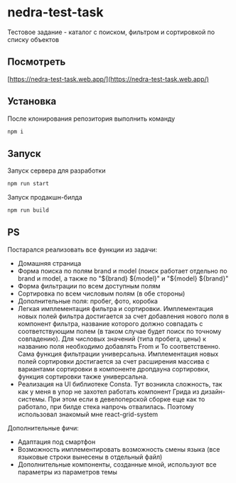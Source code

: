 # nedra-test-task

Тестовое задание - каталог с поиском, фильтром и сортировкой по списку объектов

## Посмотреть

[https://nedra-test-task.web.app/](https://nedra-test-task.web.app/)

## Установка

После клонирования репозитория выполнить команду

```bash
npm i
```

## Запуск

Запуск сервера для разработки
```bash
npm run start
```

Запуск продакшн-билда
```bash
npm run build
```

## PS
Постарался реализовать все функции из задачи:
- Домашняя страница
- Форма поиска по полям brand и model (поиск работает отдельно по brand и model, а также по "${brand} ${model}" и "${model} ${brand}"
- Форма фильтрации по всем доступным полям
- Сортировка по всем числовым полям (в обе стороны)
- Дополнительные поля: пробег, фото, коробка
- Легкая имплементация фильтра и сортировки. Имплементация новых полей фильтра достигается за счет добавления нового поля в компонент фильтра, название которого должно совпадать с соответствующим полем (в таком случае будет поиск по точному совпадению). Для числовых значений (типа пробега, цены) к названию поля необходимо добавлять From и To соответственно. Сама функция фильтрации универсальна. Имплементация новых полей сортировки достигается за счет расширения массива с вариантами сортировки в компоненте дропдауна сортировки, функция сортировки также универсальна.
- Реализация на UI библиотеке Consta. Тут возникла сложность, так как у меня в упор не захотел работать компонент Грида из дизайн-системы. При этом если в девелоперской сборке еще как то работало, при билде стека напрочь отвалилась. Поэтому использовал знакомый мне react-grid-system

Дополнительные фичи:
- Адаптация под смартфон
- Возможность имплементировать возможность смены языка (все языковые строки вынесены в отдельный файл)
- Дополнительные компоненты, созданные мной, используют все параметры из параметров темы

